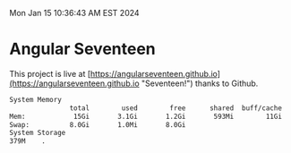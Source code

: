 Mon Jan 15 10:36:43 AM EST 2024

# Angular Seventeen


This project is live at [https://angularseventeen.github.io](https://angularseventeen.github.io "Seventeen!") thanks to Github.

```bash
System Memory
               total        used        free      shared  buff/cache   available
Mem:            15Gi       3.1Gi       1.2Gi       593Mi        11Gi        12Gi
Swap:          8.0Gi       1.0Mi       8.0Gi
System Storage
379M	.
```
```bash
